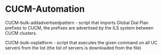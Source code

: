 # CUCM-Automation
CUCM-bulk-addadvertisedpattern - script that imports Global Dial Plan prefixes to CUCM, the prefixes are advertised by the ILS system between CUCM clusters.

CUCM-bulk-osplatform - script that executes the given command on all UC servers from the list (the list of servers is downloaded from the file)
